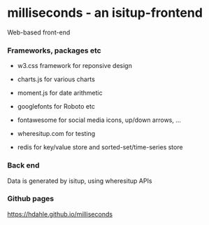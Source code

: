 # milliseconds - an isitup-frontend

Web-based front-end

### Frameworks, packages etc
- w3.css framework for reponsive design

- charts.js for various charts

- moment.js for date arithmetic

- googlefonts for Roboto etc

- fontawesome for social media icons, up/down arrows, ...

- wheresitup.com for testing

- redis for key/value store and sorted-set/time-series store

### Back end

Data is generated by isitup, using wheresitup APIs

### Github pages
https://hdahle.github.io/milliseconds 
